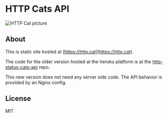 # HTTP Cats API

![HTTP Cat picture](https://http.cat/204)

## About

This is static site hosted at [https://http.cat](https://http.cat).

The code for the older version hosted at the heroku platform is at the [http-status-cats-api](https://github.com/rogeriopvl/http-status-cats-api) repo.

This new version does not need any server side code. The API behavior is provided by an Nginx config.

## License

MIT

